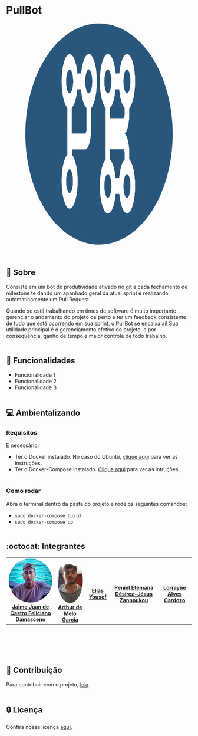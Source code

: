 # PullBot

<img src="imagens/logo.png" width=" 400px" style="border-radius: 50%; display: block; margin-left: auto; margin-right: auto"  height="600px">
<br></br>

## 🔭 Sobre 
Consiste em um bot de produtividade ativado no git a cada fechamento de milestone te dando um apanhado geral da atual sprint e realizando automaticamente um Pull Request. 

Quando se está trabalhando em times de software é muito importante gerenciar o andamento do projeto de perto e ter um feedback consistente de tudo que está ocorrendo em sua sprint, o PullBot se encaixa aí! Sua utilidade principal é o gerenciamento efetivo do projeto, e por consequência, ganho de tempo e maior controle de todo trabalho.
<br></br>
## 🌱 Funcionalidades
- Funcionalidade 1
- Funcionalidade 2
- Funcionalidade 3
<br></br>
## :computer: Ambientalizando
### Requisitos
É necessário:
- Ter o Docker instalado. No caso do Ubuntu, [clique aqui](https://docs.docker.com/engine/install/ubuntu/) para ver as instruções.
- Ter o Docker-Compose instalado. [Clique aqui](https://docs.docker.com/compose/install/) para ver as intruções.
<br></br>
### Como rodar
Abra o terminal dentro da pasta do projeto e rode os seguintes comandos:
- `sudo docker-compose build`
- `sudo docker-compose up`
<br></br>
## :octocat: Integrantes
<table>
    <tr>
        <td align="center"><a href="https://github.com/JaimeJuan11" target="_blank"><img onmouseover="opaqImg(this)" onmouseout="normalImg(this)" style="border-radius: 50%;" src="imagens/jaime.jpg" width="200px;" alt=""/><br /><b>Jaime Juan de Castro Feliciano Damasceno</b></a><br /><a href="https://github.com/JaimeJuan11" target="_blank"></a></td>
        <td align="center">
        <a href="https://github.com/ArthurMeloG" target="_blank">
        <img onmouseover="opaqImg(this)" onmouseout="normalImg(this)" style="border-radius: 50%;" src="imagens/Arthur.jpg" width="180px;" alt=""/>
        <br />
        <b>Arthur de Melo Garcia</b>
        </a>
        <br />
        <a href="https://github.com/ArthurMeloG" target="_blank">
        </a>
        </td>
        <td align="center">
        <a href="https://github.com/eliasyousef00" target="_blank">
        <img onmouseover="opaqImg(this)" onmouseout="normalImg(this)" style="border-radius: 50%;" src="" width="200px;" alt=""/>
        <br/>
        <b>Eliás Yousef</b>
        </a>
        <br />
        <a href="https://github.com/eliasyousef00" target="_blank"></a>
        </td>
        <td align="center">
        <a href="https://github.com/zpeniel09" target="_blank">
        <img onmouseover="opaqImg(this)" onmouseout="normalImg(this)"style="border-radius: 50%;" src="" width="200px;" alt=""/>
        <br />
        <b>Peniel Etèmana Désirez-Jésus Zannoukou</b>
        </a>
        <br />
        <a href="https://github.com/zpeniel09" target="_blank"></a>
        </td>
        <td align="center">
        <a href="https://github.com/LorrayneCardozo" target="_blank">
        <img onmouseover="opaqImg(this)" onmouseout="normalImg(this)" style="border-radius: 50%;" src="" width="200px;" alt=""/>
        <br />
        <b>Lorrayne Alves Cardozo</b>
        </a>
        <br />
        <a href="https://github.com/LorrayneCardozo" target="_blank"></a></td>
    </tr>
</table>

<br></br>
<br></br>

## :balloon: Contribuição

Para contribuir com o projeto, [leia](https://github.com/fga-eps-mds/PullBot/blob/master/CONTRIBUTING.md).
<br></br>

## :lock: Licença
Confira nossa licença [aqui](https://github.com/fga-eps-mds/PullBot/blob/master/LICENSE).
